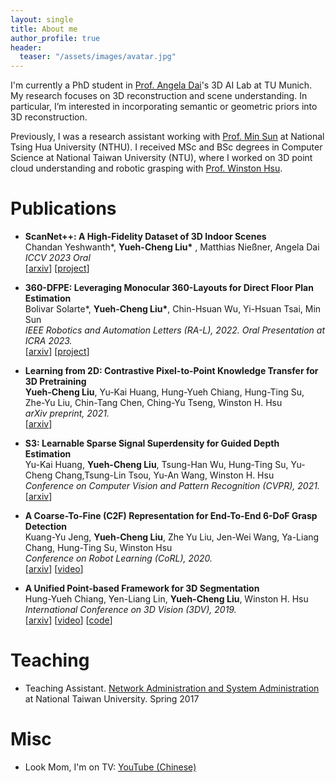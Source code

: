 ```yaml
---
layout: single
title: About me
author_profile: true
header:
  teaser: "/assets/images/avatar.jpg"
---
```


<!-- # About Me -->
I'm currently a PhD student in [Prof. Angela Dai](https://www.3dunderstanding.org/team.html)'s 3D AI Lab at TU Munich. My research focuses on 3D reconstruction and scene understanding. In particular, I’m interested in incorporating semantic or geometric priors into 3D reconstruction.


Previously, I was a research assistant working with [Prof. Min Sun](https://aliensunmin.github.io/) at National Tsing Hua University (NTHU). I received MSc and BSc degrees in Computer Science at National Taiwan University (NTU), where I worked on 3D point cloud understanding and robotic grasping with [Prof. Winston Hsu](https://winstonhsu.info/).



# Publications
- **ScanNet++: A High-Fidelity Dataset of 3D Indoor Scenes**
  <br>
  Chandan Yeshwanth\*, **Yueh-Cheng Liu\*** , Matthias Nießner, Angela Dai
  <br>
  *ICCV 2023 Oral*
  <br>
  [[arxiv]()] [[project](https://cy94.github.io/scannetpp/)]


- **360-DFPE: Leveraging Monocular 360-Layouts for Direct Floor Plan Estimation**
  <br>
  Bolivar Solarte\*, **Yueh-Cheng Liu\***, Chin-Hsuan Wu, Yi-Hsuan Tsai, Min Sun
  <br>
  *IEEE Robotics and Automation Letters (RA-L), 2022. Oral Presentation at ICRA 2023.*
  <br>
  [[arxiv](https://arxiv.org/abs/2112.06180)] [[project](https://enriquesolarte.github.io/360-dfpe/)]
   <!-- <strong><i style="color:#e74d3c">Oral Presentation</i></strong> -->

- **Learning from 2D: Contrastive Pixel-to-Point Knowledge Transfer for 3D Pretraining**
  <br>
  **Yueh-Cheng Liu**, Yu-Kai Huang, Hung-Yueh Chiang, Hung-Ting Su, Zhe-Yu Liu, Chin-Tang Chen, Ching-Yu Tseng, Winston H. Hsu
  <br>
  *arXiv preprint, 2021.*
  <br>
  [[arxiv](https://arxiv.org/abs/2104.04687)]
   <!-- <strong><i style="color:#e74d3c">Oral Presentation</i></strong> -->

<!-- - **ReDAL: Region-based and Diversity-aware Active Learning for Point Cloud Semantic Segmentation**
  <br>
  Tsung-Han Wu, **Yueh-Cheng Liu**, Yu-Kai Huang, Hsin-Ying Lee, Hung-Ting Su, Ping-Chia Huang, Winston H. Hsu
  <br>
  *International Conference on Computer Vision (ICCV), 2021.*
  <br>
  [[arxiv](https://arxiv.org/abs/2107.11769)] [[video](https://youtu.be/XJeb9kMxs5E)] -->

- **S3: Learnable Sparse Signal Superdensity for Guided Depth Estimation**
  <br>
  Yu-Kai Huang, **Yueh-Cheng Liu**, Tsung-Han Wu, Hung-Ting Su, Yu-Cheng Chang,Tsung-Lin Tsou, Yu-An Wang, Winston H. Hsu
  <br>
  *Conference on Computer Vision and Pattern Recognition (CVPR), 2021.*
  <br>
  [[arxiv](https://arxiv.org/abs/2103.02396)]

<!-- - **Dual-Awareness Attention for Few-Shot Object Detection**
  <br>
  Tung-I Chen, **Yueh-Cheng Liu**, Hung-Ting Su, Yu-Cheng Chang, Yu-Hsiang Lin, Jia-Fong Yeh, Wen-Chin Chen, Winston H. Hsu
  <br>
  *IEEE Transactions on Multimedia (TMM), 2021.*
  <br>
  [[arxiv](https://arxiv.org/abs/2102.12152)] [[code](https://github.com/Tung-I/Dual-awareness-Attention-for-Few-shot-Object-Detection)] -->

- **A Coarse-To-Fine (C2F) Representation for End-To-End 6-DoF Grasp Detection**
  <br>
  Kuang-Yu Jeng, **Yueh-Cheng Liu**, Zhe Yu Liu, Jen-Wei Wang, Ya-Liang Chang, Hung-Ting Su, Winston Hsu
  <br>
  *Conference on Robot Learning (CoRL), 2020.*
  <br>
  [[arxiv](https://arxiv.org/abs/2010.10695)] [[video](https://youtu.be/pn7PD1keTnQ)]

<!-- - **Raw Image Deblurring**
  <br>
  Chih-Hung Liang, Yu-An Chen, **Yueh-Cheng Liu**, and Winston H. Hsu
  <br>
  *IEEE Transactions on Multimedia (TMM), 2020.*
  <br>
  [[arxiv](https://arxiv.org/abs/2012.04264)] [[dataset](https://github.com/bob831009/raw_image_deblurring)] -->

- **A Unified Point-based Framework for 3D Segmentation**
  <br>
  Hung-Yueh Chiang, Yen-Liang Lin, **Yueh-Cheng Liu**, Winston H. Hsu
  <br>
  *International Conference on 3D Vision (3DV), 2019.*
  <br>
  [[arxiv](https://arxiv.org/abs/1908.00478)] [[video](https://youtu.be/rqBcxw6iaD0)] [[code](https://github.com/ken012git/joint_point_based)]

<!-- - **Indoor Depth Completion with Boundary Consistency and Self-Attention**
  <br>
  Yu-Kai Huang, Tsung-Han Wu, **Yueh-Cheng Liu**, Winston H. Hsu
  <br>
  *International Conference on Computer Vision Workshop (ICCVW RLQ), 2019.*
  <br>
  [[arxiv](https://arxiv.org/abs/1908.08344)] [[code](https://github.com/tsunghan-mama/Depth-Completion)] -->



# Teaching
- Teaching Assistant. [Network Administration and System Administration](https://www.csie.ntu.edu.tw/~hsinmu/courses/nasa_17spring) at National Taiwan University. Spring 2017


# Misc
- Look Mom, I'm on TV: [YouTube (Chinese)](https://youtu.be/z0S1EHSjqeE?t=270)

